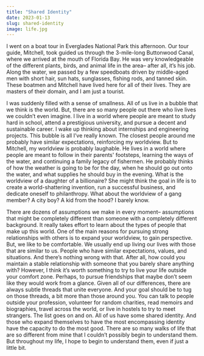 ```yaml
---
title: "Shared Identity"
date: 2023-01-13
slug: shared-identity
image: life.jpg
---
```


I went on a boat tour in Everglades National Park this afternoon. Our tour guide, Mitchell, took guided us through the 3-mile-long Buttonwood Canal, where we arrived at the mouth of Florida Bay. He was very knowledgeable of the different plants, birds, and animal life in the area– after all, it’s his job. Along the water, we passed by a few speedboats driven by middle-aged men with short hair, sun hats, sunglasses, fishing rods, and tanned skin. These boatmen and Mitchell have lived here for all of their lives. They are masters of their domain, and I am just a tourist.

I was suddenly filled with a sense of smallness. All of us live in a bubble that we think is the world. But, there are so many people out there who live lives we couldn’t even imagine. I live in a world where people are meant to study hard in school, attend a prestigious university, and pursue a decent and sustainable career. I wake up thinking about internships and engineering projects. This bubble is all I’ve really known. The closest people around me probably have similar expectations, reinforcing my worldview. But to Mitchell, my worldview is probably laughable. He lives in a world where people are meant to follow in their parents' footsteps, learning the ways of the water, and continuing a family legacy of fishermen. He probably thinks of how the weather is going to be for the day, when he should go out onto the water, and what supplies he should buy in the evening. What is the worldview of a daughter of a billionaire? She might think the goal in life is to create a world-shattering invention, run a successful business, and dedicate oneself to philanthropy. What about the worldview of a gang member? A city boy? A kid from the hood? I barely know.

There are dozens of assumptions we make in every moment– assumptions that might be completely different than someone with a completely different background. It really takes effort to learn about the types of people that make up this world. One of the main reasons for pursuing strong relationships with others is to expand your worldview, to gain perspective. But, we like to be comfortable. We usually end up living our lives with those that are similar to us. People who have similar expectations, values, and situations. And there’s nothing wrong with that. After all, how could you maintain a stable relationship with someone that you barely share anything with? However, I think it’s worth something to try to live your life outside your comfort zone. Perhaps, to pursue friendships that maybe don’t seem like they would work from a glance. Given all of our differences, there are always subtle threads that unite everyone. And your goal should be to tug on those threads, a bit more than those around you. You can talk to people outside your profession, volunteer for random charities, read memoirs and biographies, travel across the world, or live in hostels to try to meet strangers. The list goes on and on. All of us have some shared identity. And those who expand themselves to have the most encompassing identity have the capacity to do the most good. There are so many walks of life that are so different from mine that I couldn’t possibly begin to understand them. But throughout my life, I hope to begin to understand them, even if just a little bit.